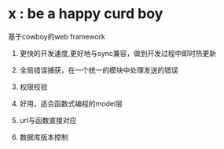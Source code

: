 x : be a happy curd boy
=====

基于cowboy的web framework

1. 更快的开发速度,更好地与sync兼容，做到开发过程中即时热更新

2. 全局错误捕获，在一个统一的模块中处理发送的错误

3. 权限校验

4. 好用，适合函数式编程的model层

5. url与函数直接对应

6. 数据库版本控制